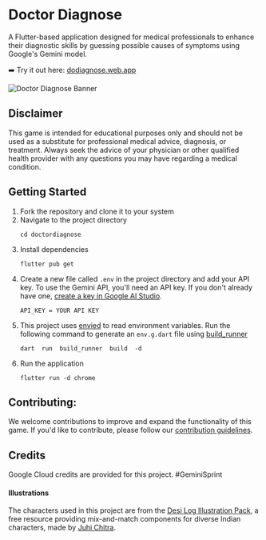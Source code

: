 # Doctor Diagnose
A Flutter-based application designed for medical professionals to enhance their diagnostic skills by guessing possible causes of symptoms using Google's Gemini model.

➡️ Try it out here: [dodiagnose.web.app](https://dodiagnose.web.app/)

![Doctor Diagnose Banner](https://github.com/adityathakurxd/doctordiagnose/assets/53579386/cea8803e-f94b-4314-959b-1016edea7a31)


## Disclaimer

This game is intended for educational purposes only and should not be used as a substitute for professional medical advice, diagnosis, or treatment. Always seek the advice of your physician or other qualified health provider with any questions you may have regarding a medical condition.

## Getting Started
1. Fork the repository and clone it to your system
2. Navigate to the project directory
	```
	cd doctordiagnose
	```
3. Install dependencies
	```
	flutter pub get
	```
4. Create a new file called `.env` in the project directory and add your API key. To use the Gemini API, you'll need an API key. If you don't already have one, [create a key in Google AI Studio](https://aistudio.google.com/app/apikey).
	```
	API_KEY = YOUR API KEY
	```
5. This project uses [envied](https://pub.dev/packages/envied) to read environment variables. Run the following command to generate an `env.g.dart` file using [build_runner](https://pub.dev/packages/build_runner)
	```
	dart  run  build_runner  build  -d
	```
6. Run the application
	```
	flutter run -d chrome
	```
## Contributing:

We welcome contributions to improve and expand the functionality of this game. If you'd like to contribute, please follow our [contribution guidelines](./CONTRIBUTING.md).

## Credits
Google Cloud credits are provided for this project. #GeminiSprint
#### Illustrations
The characters used in this project are from the [Desi Log Illustration Pack](https://desilog.in/), a free resource providing mix-and-match components for diverse Indian characters, made by [Juhi Chitra](https://www.juhi.co/).
